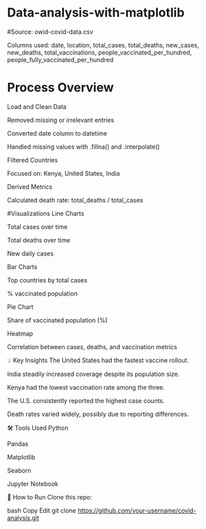 # Data-analysis-with-matplotlib

#Source:
owid-covid-data.csv

Columns used:
date, location, total_cases, total_deaths, new_cases, new_deaths, total_vaccinations,
people_vaccinated_per_hundred, people_fully_vaccinated_per_hundred

# Process Overview
Load and Clean Data

Removed missing or irrelevant entries

Converted date column to datetime

Handled missing values with .fillna() and .interpolate()

Filtered Countries

Focused on: Kenya, United States, India

Derived Metrics

Calculated death rate: total_deaths / total_cases

#Visualizations
Line Charts

Total cases over time

Total deaths over time

New daily cases

Bar Charts

Top countries by total cases

% vaccinated population

Pie Chart

Share of vaccinated population (%)

Heatmap

Correlation between cases, deaths, and vaccination metrics

💡 Key Insights
The United States had the fastest vaccine rollout.

India steadily increased coverage despite its population size.

Kenya had the lowest vaccination rate among the three.

The U.S. consistently reported the highest case counts.

Death rates varied widely, possibly due to reporting differences.

🛠️ Tools Used
Python

Pandas

Matplotlib

Seaborn

Jupyter Notebook

📎 How to Run
Clone this repo:

bash
Copy
Edit
git clone https://github.com/your-username/covid-analysis.git
